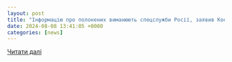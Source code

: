 ```yaml
---
layout: post
title: "Інформацію про полонених виманюють спецслужби Росії, заявив Коордштаб | РБК-Україна"
date: 2024-08-08 13:41:05 +0000
categories: [news]
---
```


[Читати далі](https://www.rbc.ua/rus/news/vimanyuyut-dani-shchodo-polonenih-koordshtab-1723112781.html)
